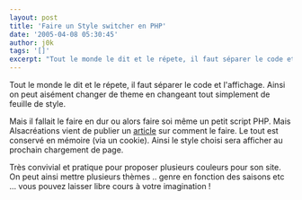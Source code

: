 ```yaml
---
layout: post
title: 'Faire un Style switcher en PHP'
date: '2005-04-08 05:30:45'
author: j0k
tags: '[]'
excerpt: "Tout le monde le dit et le répete, il faut séparer le code et l'affichage.   Ainsi on peut aisément changer de theme en changeant tout simplement de feuille de style.  \n  \nMais il fallait le faire en dur ou alors faire soi même un petit script PHP. Mais Alsacréations vient de publier un      …"
---
```


Tout le monde le dit et le répete, il faut séparer le code et l'affichage.   Ainsi on peut aisément changer de theme en changeant tout simplement de feuille de style.

Mais il fallait le faire en dur ou alors faire soi même un petit script PHP. Mais Alsacréations vient de publier un [article](http://css.alsacreations.com/Tutoriels-PHP/style-switcher-php) sur comment le faire.   Le tout est conservé en mémoire (via un cookie). Ainsi le style choisi sera afficher au prochain chargement de page.

Très convivial et pratique pour proposer plusieurs couleurs pour son site. On peut ainsi mettre plusieurs thèmes .. genre en fonction des saisons etc ... vous pouvez laisser libre cours à votre imagination !
